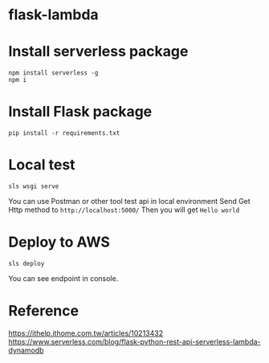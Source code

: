 # flask-lambda

# Install serverless package
```
npm install serverless -g
npm i
```


# Install Flask package
```
pip install -r requirements.txt
```

# Local test
```
sls wsgi serve
```

You can use Postman or other tool test api in local environment
Send Get Http method to `http://localhost:5000/`
Then you will get `Hello world`

# Deploy to AWS
```
sls deploy
```
You can see endpoint in console.
# Reference
https://ithelp.ithome.com.tw/articles/10213432
https://www.serverless.com/blog/flask-python-rest-api-serverless-lambda-dynamodb